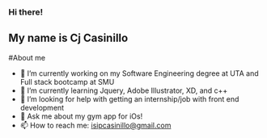 ### Hi there!
## My name is Cj Casinillo

#About me
- 🔭 I’m currently working on my Software Engineering degree at UTA and Full stack bootcamp at SMU
- 🌱 I’m currently learning Jquery, Adobe Illustrator, XD, and c++
- 🤔 I’m looking for help with getting an internship/job with front end development
- 💬 Ask me about my gym app for iOs!
- 📫 How to reach me: isipcasinillo@gmail.com


